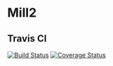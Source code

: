 # Mill2


## Travis CI
[![Build Status](https://travis-ci.com/ScotSche/Mill2.svg?branch=origin%2Fdev)](https://travis-ci.com/ScotSche/Mill2)
[![Coverage Status](https://coveralls.io/repos/github/ScotSche/Mill2/badge.svg?branch=origin/dev)](https://coveralls.io/github/ScotSche/Mill2?branch=origin/dev)
